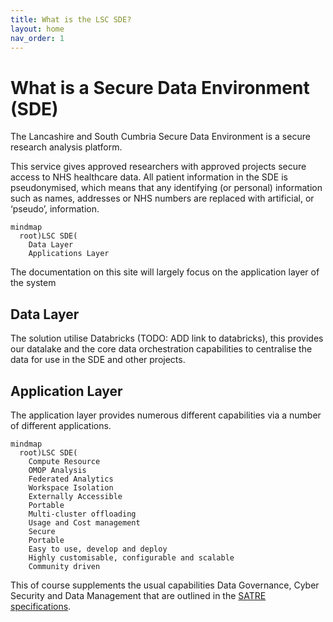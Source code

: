```yaml
---
title: What is the LSC SDE?
layout: home
nav_order: 1
---
```


# What is a Secure Data Environment (SDE)
The Lancashire and South Cumbria Secure Data Environment is a secure research analysis platform.

This service gives approved researchers with approved projects secure access to NHS healthcare data. All patient information in the SDE is pseudonymised, which means that any identifying (or personal) information such as names, addresses or NHS numbers are replaced with artificial, or ‘pseudo’, information.


```mermaid
mindmap
  root)LSC SDE(
    Data Layer
    Applications Layer
```

The documentation on this site will largely focus on the application layer of the system

## Data Layer
The solution utilise Databricks (TODO: ADD link to databricks), this provides our datalake and the core data orchestration capabilities to centralise the data for use in the SDE and other projects.

## Application Layer
The application layer provides numerous different capabilities via a number of different applications.

```mermaid
mindmap
  root)LSC SDE(
    Compute Resource
    OMOP Analysis
    Federated Analytics
    Workspace Isolation
    Externally Accessible
    Portable
    Multi-cluster offloading
    Usage and Cost management
    Secure
    Portable
    Easy to use, develop and deploy
    Highly customisable, configurable and scalable
    Community driven
```

This of course supplements the usual capabilities Data Governance, Cyber Security and Data Management that are outlined in the [SATRE specifications](https://satre-specification.readthedocs.io/).